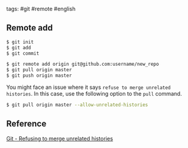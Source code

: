 tags:  #git #remote #english

## Remote add 
```sh
$ git init
$ git add
$ git commit

$ git remote add origin git@github.com:username/new_repo
$ git pull origin master
$ git push origin master
```

You might face an issue where it says `refuse to merge unrelated histories`. 
In this case, use the following option to the `pull` command.

```sh
$ git pull origin master --allow-unrelated-histories
```

## Reference
[Git - Refusing to merge unrelated histories](https://www.educative.io/edpresso/the-fatal-refusing-to-merge-unrelated-histories-git-error)
